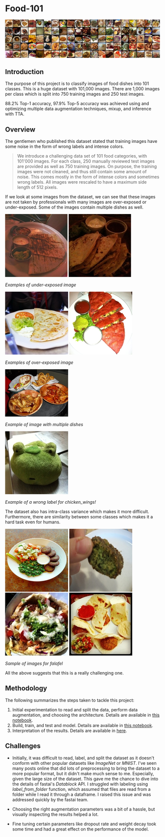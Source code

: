 # Food-101

![](data/food-101.jpg "https://www.vision.ee.ethz.ch/datasets_extra/food-101/")

## Introduction

The purpose of this project is to classify images of food dishes into 101 classes. This is a huge dataset with 101,000 images. There are 1,000 images per class which is split into 750 training images and 250 test images.

88.2% Top-1 accuracy, 97.9% Top-5 accuracy was achieved using and optimizing multiple data augmentation techniques, mixup, and inference with TTA. 

## Overview 
The gentlemen who published this dataset stated that training images have some noise in the form of wrong labels and intense colors.

> We introduce a challenging data set of 101 food categories, with 101'000 images. For each class, 250 manually reviewed test images are provided as well as 750 training images. On purpose, the training images were not cleaned, and thus still contain some amount of noise. This comes mostly in the form of intense colors and sometimes wrong labels. All images were rescaled to have a maximum side length of 512 pixels.

If we look at some images from the dataset, we can see that these images are not taken by professionals with many images are over-exposed or under-exposed. Some of the images contain multiple dishes as well. 

![](data/2889465.jpg) ![](data/1826455.jpg)

*Examples of under-exposed image*

![](data/412571.jpg) ![](data/3527595.jpg) 

*Examples of over-exposed image*

![](data/828660.jpg)

*Example of image with multiple dishes*

![](data/477991.jpg)

*Example of a wrong label for _chicken_wings_!*


The dataset also has intra-class variance which makes it more difficult. Furthermore, there are similarity between some classes which makes it a hard task even for humans. 

![](data/f1.jpg) ![](data/f2.jpg) ![](data/f3.jpg) ![](data/f4.jpg) 

*Sample of images for _falafel_*

All the above suggests that this is a really challenging one.

## Methodology

The following summarizes the steps taken to tackle this project:
1. Initial experimentation to read and split the data, perform data augmentation, and choosing the architecture. Details are available in [this notebook](./01_Fellowship_Food_101.ipynb).
2. Build, train, and test and model. Details are available in [this notebook](./02_Fellowship_Food_101.ipynb).
3. Interpretation of the results. Details are available in [here](./03_Fellowship_Food_101.ipynb).

## Challenges

* Initially, it was difficult to read, label, and split the dataset as it doesn't conform with other popular datasets like _ImageNet_ or _MNIST_. I've seen many posts online that did lots of preprocessing to bring the dataset to a more popular format, but it didn't make much sense to me. Especially, given the large size of the dataset. This gave me the chance to dive into the details of fastai's *Datablock* API. I struggled with labeling using *label_from_folder* function, which assumed that files are read from a folder while I read it through a dataframe. I raised this issue and was addressed quickly by the fastai team. 

* Choosing the right augmentation parameters was a bit of a hassle, but visually inspecting the results helped a lot. 

* Fine tuning certain parameters like dropout rate and weight decay took some time and had a great effect on the performance of the model.


